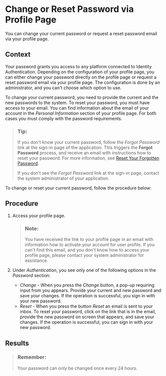<!-- loio3291dd31325348bbb05908bdbe2532e1 -->

# Change or Reset Password via Profile Page

You can change your current password or request a reset password email via your profile page.



## Context

Your password grants you access to any platform connected to Identity Authentication. Depending on the configuration of your profile page, you can either change your password directly on the profile page or request a reset password email via your profile page. The configuration is done by an administrator, and you can't choose which option to use.

To change your current password, you need to provide the current and the new passwords to the system. To reset your password, you must have access to your email. You can find information about the email of your account in the *Personal Information* section of your profile page. For both cases you must comply with the password requirements.

> ### Tip:  
> If you don't know your current password, follow the *Forgot Password* link at the sign-in page of the application. This triggers the **Forgot Password** process, and receive an email with instructions how to reset your password. For more information, see [Reset Your Forgotten Password](reset-your-forgotten-password-c821f3f.md).
> 
> If you don’t see the *Forgot Password* link at the sign-in page, contact the system administrator of your application.

To change or reset your current password, follow the procedure below:



## Procedure

1.  Access your profile page.

    > ### Note:  
    > You have received the link to your profile page in an email with information how to activate your account for user profile. If you can't find this email, and you don't know how to access your profile page, please contact your system administrator for assistance.

2.  Under *Authentication*, you see only one of the following options in the *Password* section:

    -   *Change* - When you press the *Change* button, a pop-up requiring input from you appears. Provide your current and new password and save your changes. If the operation is successful, you sign in with your new password.
    -   *Reset* - When you press the button *Reset* an email is sent to your inbox. To reset your password, click on the link that is in the email, provide the new password on screen that appears, and save your changes. If the operation is successful, you can sign in with your new password.




## Results

> ### Remember:  
> Your password can only be changed once every 24 hours.

